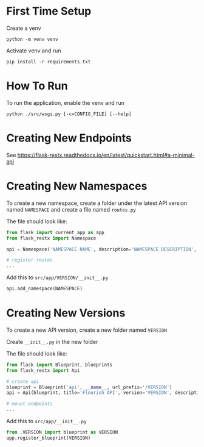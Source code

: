 # First Time Setup
Create a venv
```
python -m venv venv
```

Activate venv and run
```
pip install -r requirements.txt
```

# How To Run
To run the application, enable the venv and run
```
python ./src/wsgi.py [-c=CONFIG_FILE] [--help]
```

# Creating New Endpoints
See https://flask-restx.readthedocs.io/en/latest/quickstart.html#a-minimal-api

# Creating New Namespaces
To create a new namespace, create a folder under the latest API version named `NAMESPACE` and create a file named `routes.py`

The file should look like:
```python
from flask import current_app as app
from flask_restx import Namespace

api = Namespace('NAMESPACE NAME', description='NAMESPACE DESCRIPTION', path='/NAMESPACE PATH')

# register routes
...
```

Add this to `src/app/VERSION/__init__.py`
```python
api.add_namespace(NAMESPACE)
```

# Creating New Versions
To create a new API version, create a new folder named `VERSION`

Create `__init__.py` in the new folder

The file should look like:
```python
from flask import Blueprint, blueprints
from flask_restx import Api

# create api
blueprint = Blueprint('api', __name__, url_prefix='/VERSION')
api = Api(blueprint, title='Flourish API', version='VERSION', description='API to interact with the Flourish backend')

# mount endpoints
...
```

Add this to `src/app/__init__.py`
```python
from .VERSION import blueprint as VERSION
app.register_blueprint(VERSION)
```